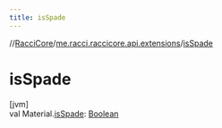 ```yaml
---
title: isSpade
---
```

//[RacciCore](../../index.html)/[me.racci.raccicore.api.extensions](index.html)/[isSpade](is-spade.html)



# isSpade



[jvm]\
val Material.[isSpade](is-spade.html): [Boolean](https://kotlinlang.org/api/latest/jvm/stdlib/kotlin/-boolean/index.html)




